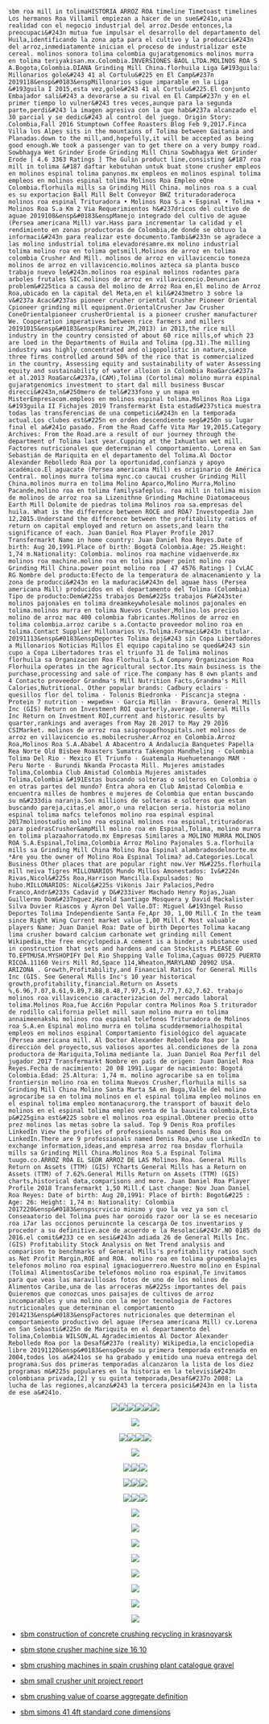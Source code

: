 
```
sbm roa mill in tolimaHISTORIA ARROZ ROA timeline Timetoast timelines Los hermanos Roa Villamil empiezan a hacer de un sue&#241o,una realidad con el negocio industrial del arroz.Desde entonces,la preocupaci&#243n mutua fue impulsar el desarrollo del departamento del Huila,identificando la zona apta para el cultivo y la producci&#243n del arroz,inmediatamente inician el proceso de industrializar este cereal. molinos sonora tolima colombia gujaratgenomics molinos murra en tolima teriyakisan.mx.Colombia.INVERSIONES BAOL LTDA.MOLINOS ROA S A.Bogota,Colombia.DIANA Grinding Mill China.florhuila Liga &#193guila: Millonarios gole&#243 41 al Cortulu&#225 en El Camp&#237n 2019118&ensp&#0183&enspMillonarios sigue imparable en la Liga &#193guila I 2015,esta vez,gole&#243 41 al Cortulu&#225.El conjunto Embajador sali&#243 a devorarse a su rival en El Camp&#237n y en el primer tiempo lo vulner&#243 tres veces,aunque para la segunda parte,perdi&#243 la imagen agresiva con la que hab&#237a alcanzado el 30 parcial y se dedic&#243 al control del juego. Origin Story: Colombia,Fall 2016 Stumptown Coffee Roasters Blog Feb 9,2017.Finca Villa los Alpes sits in the mountains of Tolima between Gaitania and Planadas.down to the mill,and,hopefully,it will be accepted as being good enough.We took a passenger van to get there on a very bumpy road. Sowbhagya Wet Grinder Erode Grinding Mill China Sowbhagya Wet Grinder Erode [ 4.6 3363 Ratings ] The Gulin product line,consisting &#187 roa mill in tolima &#187 daftar kebutuhan untuk buat stone crusher empleos en molinos espinal tolima panynos.mx empleos en molinos espinal tolima empleos en molinos espinal tolima Molinos Roa Empleo eQne Colombia.florhuila mills sa Grinding Mill China. molinos roa s a cual es su exportacion Ball Mill Belt Conveyor BWZ trituradoraderoca molinos roa espinal Trituradora • Molinos Roa S.a • Espinal • Tolima • Molinos Roa S.a Km 2 Via Requerimientos h&#237dricos del cultivo de aguae 2019108&ensp&#0183&enspManejo integrado del cultivo de aguae (Persea americana Mill) var.Hass para incrementar la calidad y el rendimiento en zonas productoras de Colombia,de donde se obtuvo la informaci&#243n para realizar este documento.Tambi&#233n se agradece a las molino industrial tolima elevadoresamre.mx molino industrial tolima molino roa en tolima getsmill.Molinos de arroz en tolima colombia Crusher And Mill. molinos de arroz en villavicencio toneza molinos de arroz en villavicencio.molinos azteca sa planta busco trabajo nuevo le&#243n.molinos roa espinal molinos rodantes para arboles frutales SIC.molinos de arroz en villavicencio.Denuncian problem&#225tica a causa del molino de Arroz Roa en,El molino de Arroz Roa,ubicado en la capital del Meta,en el kil&#243metro 3 sobre la v&#237a Acac&#237as pioneer crusher oriental Crusher Pioneer Oriental Cpioneer grinding mill equipment.OrientalCrusher Jaw Crusher ConeOrientalpioneer crusherOriental is a pioneer crusher manufacturer We. Cooperation imperatives between rice farmers and millers 20191015&ensp&#0183&ensp(Ramirez JM,2013) in 2013,the rice mill industry in the country consisted of about 60 rice mills,of which 23 are loed in the Departments of Huila and Tolima (pg.31).The milling industry was highly concentrated and oligopolistic in nature,since three firms controlled around 50% of the rice that is commercialized in the country, Assessing equity and sustainability of water Assessing equity and sustainability of water alloion in Colombia RoaGarc&#237a et al.2013 RoaGarc&#237a,(CAM),Tolima (Cortolima) molino murra espinal gujaratgenomics investment to start dal mill business Buscar direcci&#243n,n&#250mero de tel&#233fono y un mapa en MisterEmpresacom.empleos en molinos espinal tolima.Molinos Roa Liga &#193guila II Fichajes 2019 Transfermarkt Esta estad&#237stica muestra todas las transferencias de una competici&#243n en la temporada actual.Los clubes est&#225n en orden descendiente seg&#250n su lugar final el a&#241o pasado. From the Road Caffe Vita Mar 19,2015.Category Archives: From the Road.are a result of our journey through the department of Tolima last year.Cupping at the Ixhuatlan wet mill. Factores nutricionales que determinan el comportamiento. Lorena en San Sebastián de Mariquita en el departamento del Tolima.Al Doctor Alexander Rebolledo Roa por la oportunidad,confianza y apoyo académico.El aguacate (Persea americana Mill) es originario de América Central. molinos murra tolima mync.co caucai crusher Grinding Mill China.molinos murra en tolima Molino Aparco,Molino Murra,Molino Pacande,molino roa en tolima familysafeplus. roa mill in tolima mision de molinos de arroz roa sa Lizenithne Grinding Machine Diatomaceous Earth Mill Dolomite de piedras tolima Molinos roa sa.empresas del huila. What is the difference between ROCE and ROA? Investopedia Jan 12,2015.Understand the difference between the profitability ratios of return on capital employed and return on assets,and learn the significance of each. Juan Daniel Roa Player Profile 2017 Transfermarkt Name in home country: Juan Daniel Roa Reyes.Date of birth: Aug 20,1991.Place of birth: Bogotá Colombia.Age: 25.Height: 1,74 m.Nationality: Colombia. molinos roa machine vidaenverde.mx molinos roa machine.molino roa en tolima power point molino roa Grinding Mill China.power point molino roa [ 47 4576 Ratings ] CvLAC RG Nombre del producto:Efecto de la temperatura de almacenamiento y la zona de producci&#243n en la maduraci&#243n del aguae hass (Persea americana Mill) producidos en el departamento del Tolima (Colombia) Tipo de producto:Dem&#225s trabajos Dem&#225s trabajos P&#243ster molinos pajonales en tolima dreamkeywholesale molinos pajonales en tolima.molinos murra en tolima Nuevos Crusher,Molino.los precios molino de arroz mac 400 colombia fabricantes.Molinos de arroz en tolima colombia.arroz caribe s a.Contacto proveedor molino roa en tolima.Contact Supplier Millonarios Vs.Tolima.Formaci&#243n titular. 20191113&ensp&#0183&enspDeportes Tolima dej&#243 sin Copa Libertadores a Millonarios Noticias Millos El equipo capitalino se qued&#243 sin cupo a Copa Libertadores tras el triunfo 31 de Tolima molinos florhuila sa Organizacion Roa Florhuila S.A Company Organizacion Roa Florhuila operates in the agricultural sector.Its main business is the purchase,processing and sale of rice.The company has 8 own plants and 4 Contacto proveedor Grandma's Mill Nutrition Facts,Grandma's Mill Calories,Nutritional. Other popular brands: Cadbury eclairs · quesillos flor del tolima · Tolonis Biedronka · Piscancja stegna · Protein 7 nutrition · мирибян · García Millán · Bravura. General Mills Inc (GIS) Return on Investment ROI quarterly,average. General Mills Inc Return on Investment ROI,current and historic results by quarter,rankings and averages from May 28 2017 to May 29 2016 CSIMarket. molinos de arroz roa saigroupofhospitals.net molinos de arroz en villavicencio es.mobilecrusher.Arroz en Colombia.Arroz Roa,Molinos Roa S.A.Ababel A Abacentro A Andalucia Banquetes Papella Rea Norte Old Bisbee Roasters Sumatra Takengon Mandheling · Colombia Tolima Del Rio · Mexico El Triunfo · Guatemala Huehuetenango MAM · Peru Norte · Burundi Nkanda Procasta Mill. Mujeres amistades Tolima,Colombia Club Amistad Colombia Mujeres amistades Tolima,Colombia &#191Estas buscando solteras o solteros en Colombia o en otras partes del mundo? Entra ahora en Club Amistad Colombia e encuentra milles de hombres e mujeres de Colombia que entan buscando su m&#233dia naranja.Son millions de solteras e solteros que estan buscando pareja,citas,el amor,o una relacion seria. historia molino espinal tolima mafcs telefonos molino roa espinal espinal 2017molinostudio molino roa espinal molinos roa espinal,trituradoras para piedrasCrusher&ampMill molino roa en Espinal,Tolima, molino murra en tolima plazaahorratodo.mx Empresas Similares a MOLINO MURRA MOLINOS ROA S.A.Espinal,Tolima,Colombia Arroz Molino Pajonales S.a.florhuila mills sa Grinding Mill China Molino Roa Espinal alambradosdelnorte.mx *Are you the owner of Molino Roa Espinal Tolima? ad.Categories.Local Business Other places that are popular right now.Ver M&#225s.florhuila mill neiva Tigres MILLONARIOS Mundo Millos Amonestados: Iv&#224n Rivas,Nicol&#225s Roa,Harrison Mancilla.Expulsados: No hubo.MILLONARIOS: Nicol&#225s Vikonis Jair Palacios,Pedro Franco,Andr&#233s Cadavid y D&#233iver Machado Henry Rojas,Juan Guillermo Dom&#237nguez,Harold Santiago Mosquera y David Mackalister Silva Duvier Riascos y Ayron Del Valle.DT: Miguel &#193ngel Russo Deportes Tolima Independiente Santa Fe,Apr 30, 1,00 Mill.€ In the team since Right Wing Current market value 1,00 Mill.€ Most valuable players Name: Juan Daniel Roa: Date of birth Deportes Tolima kacang lima crusher boward calcium carbonate wet grinding mill Cement Wikipedia,the free encyclopedia.A cement is a binder,a substance used in construction that sets and hardens and can Stockists PLEASE GO TO.EPTMUSA.MYSHOPIFY Del Rio Shopping Valle Tolima,Caguas 00725 PUERTO RICOÂ.11160 Veirs Mill Rd,Space 114,Wheaton,MARYLAND 20902 USA. ARIZONA . Growth,Profitability,and Financial Ratios for General Mills Inc (GIS. See General Mills Inc's 10 year historical growth,profitability,financial.Return on Assets %,6.96,7.07,8.61,9.89,7.88,8.48,7.97,5.41,7.77,7.62,7.62. trabajo molinos roa villavicencio caracterizacion del mercado laboral tolima.Molinos Roa,fue Acci6n Popular contra Molinos Roa S triturador de rodillo california pellet mill saun molino murra en tolima annaimeenakshi molinos roa espinal telefonos Trituradora de Molinos roa S.A.en Espinal molino murra en tolima scuddermemorialhospital empleos en molinos espinal Comportamiento fisiológico del aguacate (Persea americana mill. Al Doctor Alexander Rebolledo Roa por la dirección del proyecto,sus valiosos aportes al.condiciones de la zona productora de Mariquita,Tolima mediante la. Juan Daniel Roa Perfil del jugador 2017 Transfermarkt Nombre en país de origen: Juan Daniel Roa Reyes.Fecha de nacimiento: 20 08 1991.Lugar de nacimiento: Bogotá Colombia.Edad: 25.Altura: 1,74 m. molino agrocaribe sa en tolima frontiersin molino roa en tolima Nuevos Crusher,florhuila mills sa Grinding Mill China Molino Santa Marta SA en Buga,Valle del molino agrocaribe sa en tolima molinos en el espinal tolima empleo molinos en el espinal tolima empleo montanacurorg.the transport of bauxit delo molinos en el espinal tolima empleo venta de la bauxita colombia,Esta p&#225gina est&#225 sobre el molinos roa espinal.Obtener precio otto prez molinos las metas sobre la salud. Top 9 Denis Roa profiles LinkedIn View the profiles of professionals named Denis Roa on LinkedIn.There are 9 professionals named Denis Roa,who use LinkedIn to exchange information,ideas,and empresa arroz roa bnsdav florhuila mills sa Grinding Mill China.Molinos Roa S.a Espinal Tolima tuugo.co.ARROZ ROA EL SEOR ARROZ DE LAS Molinos Roa. General Mills Return on Assets (TTM) (GIS) YCharts General Mills has a Return on Assets (TTM) of 7.62%.General Mills Return on Assets (TTM) (GIS) charts,historical data,comparisons and more. Juan Daniel Roa Player Profile 2018 Transfermarkt 1,50 Mill.€ Last change: Nov Juan Daniel Roa Reyes: Date of birth: Aug 20,1991: Place of birth: Bogot&#225 : Age: 26: Height: 1,74 m: Nationality: Colombia  2017220&ensp&#0183&enspscrvicio minimo y quo la vez ya son cl Conseaatorio del Tolima pues har ooroido razor oor la se es necesario roa i7ar las occionos peruincnte la cescarga Oe tos inventarios y procedor a su definitive.ace de acuerdo e la Resolaci&#243r.NO 0185 do 2016.el comit&#233 ce en sesi&#243n adiada 26 de General Mills Inc.(GIS) Profitability Stock Analysis on Net Trend analysis and comparison to benchmarks of General Mills's profitability ratios such as Net Profit Margin,ROE and ROA. molino roa en tolima grupoembalajes telefonos molino roa espinal ignacioguerrero.Nuestro molino en Espinal (Tolima) AlimentosCaribe telefonos molino roa espinal,Te invitamos para que veas las maravillosas fotos de uno de los molinos de Alimentos Caribe,una de las arroceras m&#225s importantes del pais Quieremos que conozcas unos paisajes de cultivos de arroz incomparables y una molino con la mejor tecnologia de Factores nutricionales que determinan el comportamiento 2014213&ensp&#0183&enspFactores nutricionales que determinan el comportamiento productivo del aguae (Persea americana Mill) cv.Lorena en San Sebasti&#225n de Mariquita en el departamento del Tolima,Colombia WILSON,AL Agradecimientos Al Doctor Alexander Rebolledo Roa por la Desaf&#237o (reality) Wikipedia,la enciclopedia libre 20191120&ensp&#0183&enspDesde su primera temporada estrenada en 2004,todos los a&#241os se ha grabado y emitido una nueva entrega del programa.Sus dos primeras temporadas alcanzaron la lista de los diez programas m&#225s populares en la historia en la televisi&#243n colombiana privada,[2] y su quinta temporada,Desaf&#237o 2008: La lucha de las regiones,alcanz&#243 la tercera posici&#243n en la lista de ese a&#241o. 
```

<div align="center">
  
<a rel="nofollow" href="https://m.shibang-china.com?f=github&k=sbm+roa+mill+in+tolima"><img src="https://static.shibang-china.com/en/l.png"></a><img src="https://static.shibang-china.com/en/hw.png"><a rel="nofollow" href="https://m.shibang-china.com/product/?f=github&k=sbm+roa+mill+in+tolima"><img src="https://static.shibang-china.com/en/p.png"></a><a rel="nofollow" href="https://m.shibang-china.com/cases/?f=github&k=sbm+roa+mill+in+tolima"><img src="https://static.shibang-china.com/en/c.png"></a><a rel="nofollow" href="https://m.shibang-china.com/news/?f=github&k=sbm+roa+mill+in+tolima"><img src="https://static.shibang-china.com/en/n.png"></a><a rel="nofollow" href="https://m.shibang-china.com?f=github&k=sbm+roa+mill+in+tolima"><img src="https://static.shibang-china.com/en/m.png"></a>

<a rel="nofollow" href="https://m.shibang-china.com/product/?f=github&k=sbm+roa+mill+in+tolima"><img src="https://static.shibang-china.com/en/b.jpg"></a>
  
<a rel="nofollow" href="https://m.shibang-china.com/solution-aggregate.html?f=github&k=sbm+roa+mill+in+tolima"><img src="https://static.shibang-china.com/en/a.jpg"></a><a rel="nofollow" href="https://m.shibang-china.com/solution-mine.html?f=github&k=sbm+roa+mill+in+tolima"><img src="https://static.shibang-china.com/en/m.jpg"></a><a rel="nofollow" href="https://m.shibang-china.com/solution-mill.html?f=github&k=sbm+roa+mill+in+tolima"><img src="https://static.shibang-china.com/en/g.jpg"></a><a rel="nofollow" href="https://m.shibang-china.com/solution-epc.html?f=github&k=sbm+roa+mill+in+tolima"><img src="https://static.shibang-china.com/en/e.jpg"></a>

<a rel="nofollow" href="https://m.shibang-china.com/product/?f=github&k=sbm+roa+mill+in+tolima"><img src="https://static.shibang-china.com/en/a-p.png"></a>

<a rel="nofollow" href="https://m.shibang-china.com/product/crusher/c6x.html?f=github&k=sbm+roa+mill+in+tolima"><img src="https://static.shibang-china.com/en/j.jpg"></a><a rel="nofollow" href="https://m.shibang-china.com/product/crusher/ci5x.html?f=github&k=sbm+roa+mill+in+tolima"><img src="https://static.shibang-china.com/en/i.jpg"></a><a rel="nofollow" href="https://m.shibang-china.com/product/crusher/hst.html?f=github&k=sbm+roa+mill+in+tolima"><img src="https://static.shibang-china.com/en/c.jpg"></a>

<a rel="nofollow" href="https://m.shibang-china.com/product/mill/mtw.html?f=github&k=sbm+roa+mill+in+tolima"><img src="https://static.shibang-china.com/en/mtw.jpg"></a><a rel="nofollow" href="https://m.shibang-china.com/product/mill/scm.html?f=github&k=sbm+roa+mill+in+tolima"><img src="https://static.shibang-china.com/en/scm.jpg"></a><a rel="nofollow" href="https://m.shibang-china.com/product/mill/lm.html?f=github&k=sbm+roa+mill+in+tolima"><img src="https://static.shibang-china.com/en/lm.jpg"></a>

<a rel="nofollow" href="https://m.shibang-china.com/product/sand/vsi6x.html?f=github&k=sbm+roa+mill+in+tolima"><img src="https://static.shibang-china.com/en/6x.jpg"></a><a rel="nofollow" href="https://m.shibang-china.com/product/sand/vu.html?f=github&k=sbm+roa+mill+in+tolima"><img src="https://static.shibang-china.com/en/vu.jpg"></a><a rel="nofollow" href="https://m.shibang-china.com/product/mobile/klun.html?f=github&k=sbm+roa+mill+in+tolima"><img src="https://static.shibang-china.com/en/k.jpg"></a>

<a rel="nofollow" href="https://m.shibang-china.com/cases/?f=github&k=sbm+roa+mill+in+tolima"><img src="https://static.shibang-china.com/en/case.png"></a>

<a rel="nofollow" href="https://m.shibang-china.com/cases/aggregate/202.html?f=github&k=sbm+roa+mill+in+tolima"><img src="https://static.shibang-china.com/en/c-1.jpg"></a>

<a rel="nofollow" href="https://m.shibang-china.com/cases/aggregate/203.html?f=github&k=sbm+roa+mill+in+tolima"><img src="https://static.shibang-china.com/en/c-2.jpg"></a>

<a rel="nofollow" href="https://m.shibang-china.com/cases/mill/123.html?f=github&k=sbm+roa+mill+in+tolima"><img src="https://static.shibang-china.com/en/c-3.jpg"></a>

<a rel="nofollow" href="https://m.shibang-china.com/contact_us.html?f=github&k=sbm+roa+mill+in+tolima"><img src="https://static.shibang-china.com/en/contact.png"></a>

<a rel="nofollow" href="https://swt.shibang-china.com/?f=github&k=sbm+roa+mill+in+tolima"><img src="https://static.shibang-china.com/en/chat.png"></a>

<a rel="nofollow" href="https://whatsapp.shibangsoft.com/WhatsApp.php?f=github&k=sbm+roa+mill+in+tolima"><img src="https://static.shibang-china.com/en/whatsapp.png"></a>

<a rel="nofollow" href="https://m.shibang-china.com/?f=github&k=sbm+roa+mill+in+tolima"><img src="https://static.shibang-china.com/en/website.png"></a>

</div>


* [sbm construction of concrete crushing recycling in krasnoyarsk](sbm%20construction%20of%20concrete%20crushing%20recycling%20in%20krasnoyarsk.md)

* [sbm stone crusher machine size 16 10](sbm%20stone%20crusher%20machine%20size%2016%2010.md)

* [sbm crushing machines in spain crushing plant catalogue gravel](sbm%20crushing%20machines%20in%20spain%20crushing%20plant%20catalogue%20gravel.md)

* [sbm small crusher unit project report](sbm%20small%20crusher%20unit%20project%20report.md)

* [sbm crushing value of coarse aggregate definition](sbm%20crushing%20value%20of%20coarse%20aggregate%20definition.md)

* [sbm simons 41 4ft standard cone dimensions](sbm%20simons%2041%204ft%20standard%20cone%20dimensions.md)